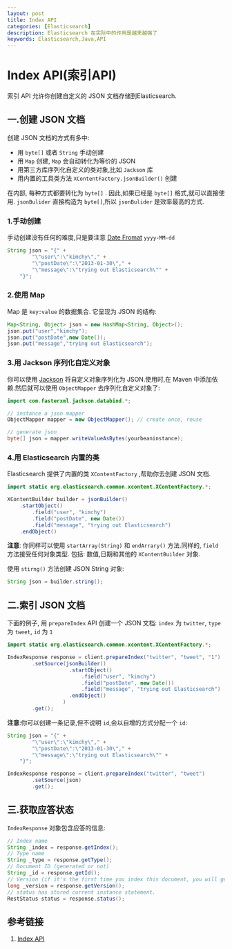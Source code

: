 ```yaml
---
layout: post
title: Index API
categories: [Elasticsearch]
description: Elasticsearch 在实际中的作用是越来越强了
keywords: Elasticsearch,Java,API
---
```


# Index API(索引API)
索引 API 允许你创建自定义的 JSON 文档存储到Elasticsearch.

## 一.创建 JSON 文档
创建 JSON 文档的方式有多中:

- 用 `byte[]` 或者 `String` 手动创建
- 用 `Map` 创建, `Map` 会自动转化为等价的 JSON 
- 用第三方库序列化自定义的类对象,比如 `Jackson` 库
- 用内置的工具类方法 `XContentFactory.jsonBuilder()` 创建  

在内部, 每种方式都要转化为 `byte[]` . 因此,如果已经是 `byte[]` 格式,就可以直接使用. `jsonBulider` 直接构造为 `byte[]`,所以 `jsonBulider` 是效率最高的方式.

### 1.手动创建
手动创建没有任何的难度,只是要注意 [Date Fromat](https://www.elastic.co/guide/en/elasticsearch/reference/5.x/mapping-date-format.html) `yyyy-MM-dd`  

```java
String json = "{" +
        "\"user\":\"kimchy\"," +
        "\"postDate\":\"2013-01-30\"," +
        "\"message\":\"trying out Elasticsearch\"" +
    "}";
```

### 2.使用 Map
Map 是 `key:value` 的数据集合. 它呈现为 JSON 的结构:

```java
Map<String, Object> json = new HashMap<String, Object>();
json.put("user","kimchy");
json.put("postDate",new Date());
json.put("message","trying out Elasticsearch");
```

### 3.用 Jackson 序列化自定义对象
你可以使用 [Jackson](http://wiki.fasterxml.com/JacksonHome) 将自定义对象序列化为 JSON.使用时,在 Maven 中添加依赖.然后就可以使用 `ObjectMapper` 去序列化自定义对象了:

```java
import com.fasterxml.jackson.databind.*;

// instance a json mapper
ObjectMapper mapper = new ObjectMapper(); // create once, reuse

// generate json
byte[] json = mapper.writeValueAsBytes(yourbeaninstance);
```

### 4.用 Elasticsearch 内置的类
Elasticsearch 提供了内置的类 `XContentFactory` ,帮助你去创建 JSON 文档.

```java
import static org.elasticsearch.common.xcontent.XContentFactory.*;

XContentBuilder builder = jsonBuilder()
    .startObject()
        .field("user", "kimchy")
        .field("postDate", new Date())
        .field("message", "trying out Elasticsearch")
    .endObject()
```

**注意**: 你同样可以使用 `startArray(String)` 和 `endArrary()` 方法.同样的, `field` 方法接受任何对象类型. 包括: 数值,日期和其他的 `XContentBuilder` 对象.  

使用 `stirng()` 方法创建 JSON String 对象: 

```java
String json = builder.string();
```

## 二.索引 JSON 文档
下面的例子, 用 `prepareIndex` API 创建一个 JSON 文档: `index` 为 `twitter`, `type` 为 `tweet`, `id` 为 `1`

```java
import static org.elasticsearch.common.xcontent.XContentFactory.*;

IndexResponse response = client.prepareIndex("twitter", "tweet", "1")
        .setSource(jsonBuilder()
                    .startObject()
                        .field("user", "kimchy")
                        .field("postDate", new Date())
                        .field("message", "trying out Elasticsearch")
                    .endObject()
                  )
        .get();
```

**注意**:你可以创建一条记录,但不说明 `id`,会以自增的方式分配一个 `id`:

```java
String json = "{" +
        "\"user\":\"kimchy\"," +
        "\"postDate\":\"2013-01-30\"," +
        "\"message\":\"trying out Elasticsearch\"" +
    "}";

IndexResponse response = client.prepareIndex("twitter", "tweet")
        .setSource(json)
        .get();
```

## 三.获取应答状态
`IndexResponse` 对象包含应答的信息:

```java
// Index name
String _index = response.getIndex();
// Type name
String _type = response.getType();
// Document ID (generated or not)
String _id = response.getId();
// Version (if it's the first time you index this document, you will get: 1)
long _version = response.getVersion();
// status has stored current instance statement.
RestStatus status = response.status();
```

## 参考链接
1. [Index API](https://www.elastic.co/guide/en/elasticsearch/client/java-api/5.1/java-docs-index.html#java-docs-index-generate)